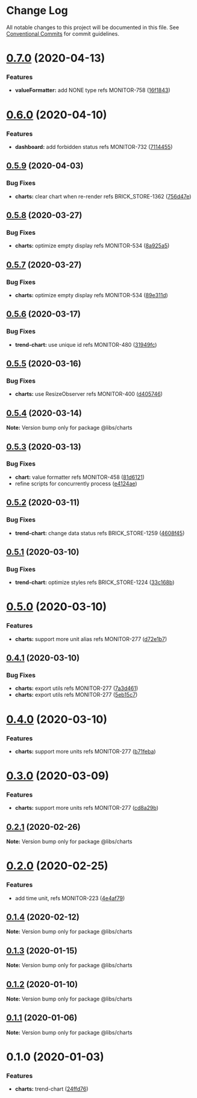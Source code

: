 # Change Log

All notable changes to this project will be documented in this file.
See [Conventional Commits](https://conventionalcommits.org) for commit guidelines.

# [0.7.0](https://git.easyops.local/anyclouds/next-libs/compare/@libs/charts@0.6.0...@libs/charts@0.7.0) (2020-04-13)

### Features

- **valueFormatter:** add NONE type refs MONITOR-758 ([16f1843](https://git.easyops.local/anyclouds/next-libs/commits/16f1843))

# [0.6.0](https://git.easyops.local/anyclouds/next-libs/compare/@libs/charts@0.5.9...@libs/charts@0.6.0) (2020-04-10)

### Features

- **dashboard:** add forbidden status refs MONITOR-732 ([7114455](https://git.easyops.local/anyclouds/next-libs/commits/7114455))

## [0.5.9](https://git.easyops.local/anyclouds/next-libs/compare/@libs/charts@0.5.8...@libs/charts@0.5.9) (2020-04-03)

### Bug Fixes

- **charts:** clear chart when re-render refs BRICK_STORE-1362 ([756d47e](https://git.easyops.local/anyclouds/next-libs/commits/756d47e))

## [0.5.8](https://git.easyops.local/anyclouds/next-libs/compare/@libs/charts@0.5.7...@libs/charts@0.5.8) (2020-03-27)

### Bug Fixes

- **charts:** optimize empty display refs MONITOR-534 ([8a925a5](https://git.easyops.local/anyclouds/next-libs/commits/8a925a5))

## [0.5.7](https://git.easyops.local/anyclouds/next-libs/compare/@libs/charts@0.5.6...@libs/charts@0.5.7) (2020-03-27)

### Bug Fixes

- **charts:** optimize empty display refs MONITOR-534 ([89e311d](https://git.easyops.local/anyclouds/next-libs/commits/89e311d))

## [0.5.6](https://git.easyops.local/anyclouds/next-libs/compare/@libs/charts@0.5.5...@libs/charts@0.5.6) (2020-03-17)

### Bug Fixes

- **trend-chart:** use unique id refs MONITOR-480 ([31949fc](https://git.easyops.local/anyclouds/next-libs/commits/31949fc))

## [0.5.5](https://git.easyops.local/anyclouds/next-libs/compare/@libs/charts@0.5.4...@libs/charts@0.5.5) (2020-03-16)

### Bug Fixes

- **charts:** use ResizeObserver refs MONITOR-400 ([d405746](https://git.easyops.local/anyclouds/next-libs/commits/d405746))

## [0.5.4](https://git.easyops.local/anyclouds/next-libs/compare/@libs/charts@0.5.3...@libs/charts@0.5.4) (2020-03-14)

**Note:** Version bump only for package @libs/charts

## [0.5.3](https://git.easyops.local/anyclouds/next-libs/compare/@libs/charts@0.5.2...@libs/charts@0.5.3) (2020-03-13)

### Bug Fixes

- **chart:** value formatter refs MONITOR-458 ([81d6121](https://git.easyops.local/anyclouds/next-libs/commits/81d6121))
- refine scripts for concurrently process ([e4124ae](https://git.easyops.local/anyclouds/next-libs/commits/e4124ae))

## [0.5.2](https://git.easyops.local/anyclouds/next-libs/compare/@libs/charts@0.5.1...@libs/charts@0.5.2) (2020-03-11)

### Bug Fixes

- **trend-chart:** change data status refs BRICK_STORE-1259 ([4608f45](https://git.easyops.local/anyclouds/next-libs/commits/4608f45))

## [0.5.1](https://git.easyops.local/anyclouds/next-libs/compare/@libs/charts@0.5.0...@libs/charts@0.5.1) (2020-03-10)

### Bug Fixes

- **trend-chart:** optimize styles refs BRICK_STORE-1224 ([33c168b](https://git.easyops.local/anyclouds/next-libs/commits/33c168b))

# [0.5.0](https://git.easyops.local/anyclouds/next-libs/compare/@libs/charts@0.4.1...@libs/charts@0.5.0) (2020-03-10)

### Features

- **charts:** support more unit alias refs MONITOR-277 ([d72e1b7](https://git.easyops.local/anyclouds/next-libs/commits/d72e1b7))

## [0.4.1](https://git.easyops.local/anyclouds/next-libs/compare/@libs/charts@0.4.0...@libs/charts@0.4.1) (2020-03-10)

### Bug Fixes

- **charts:** export utils refs MONITOR-277 ([7a3d461](https://git.easyops.local/anyclouds/next-libs/commits/7a3d461))
- **charts:** export utils refs MONITOR-277 ([5eb15c7](https://git.easyops.local/anyclouds/next-libs/commits/5eb15c7))

# [0.4.0](https://git.easyops.local/anyclouds/next-libs/compare/@libs/charts@0.3.0...@libs/charts@0.4.0) (2020-03-10)

### Features

- **charts:** support more units refs MONITOR-277 ([b71feba](https://git.easyops.local/anyclouds/next-libs/commits/b71feba))

# [0.3.0](https://git.easyops.local/anyclouds/next-libs/compare/@libs/charts@0.2.1...@libs/charts@0.3.0) (2020-03-09)

### Features

- **charts:** support more units refs MONITOR-277 ([cd8a29b](https://git.easyops.local/anyclouds/next-libs/commits/cd8a29b))

## [0.2.1](https://git.easyops.local/anyclouds/next-libs/compare/@libs/charts@0.2.0...@libs/charts@0.2.1) (2020-02-26)

**Note:** Version bump only for package @libs/charts

# [0.2.0](https://git.easyops.local/anyclouds/next-libs/compare/@libs/charts@0.1.4...@libs/charts@0.2.0) (2020-02-25)

### Features

- add time unit, refs MONITOR-223 ([4e4af79](https://git.easyops.local/anyclouds/next-libs/commits/4e4af79))

## [0.1.4](https://git.easyops.local/anyclouds/next-libs/compare/@libs/charts@0.1.3...@libs/charts@0.1.4) (2020-02-12)

**Note:** Version bump only for package @libs/charts

## [0.1.3](https://git.easyops.local/anyclouds/next-libs/compare/@libs/charts@0.1.2...@libs/charts@0.1.3) (2020-01-15)

**Note:** Version bump only for package @libs/charts

## [0.1.2](https://git.easyops.local/anyclouds/next-libs/compare/@libs/charts@0.1.1...@libs/charts@0.1.2) (2020-01-10)

**Note:** Version bump only for package @libs/charts

## [0.1.1](https://git.easyops.local/anyclouds/next-libs/compare/@libs/charts@0.1.0...@libs/charts@0.1.1) (2020-01-06)

**Note:** Version bump only for package @libs/charts

# 0.1.0 (2020-01-03)

### Features

- **charts:** trend-chart ([24ffd76](https://git.easyops.local/anyclouds/next-libs/commits/24ffd76))
